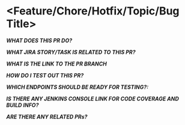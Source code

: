 # <Feature/Chore/Hotfix/Topic/Bug Title>

**_WHAT DOES THIS PR DO?_**

**_WHAT JIRA STORY/TASK IS RELATED TO THIS PR?_**

**_WHAT IS THE LINK TO THE PR BRANCH_**

**_HOW DO I TEST OUT THIS PR?_**

**_WHICH ENDPOINTS SHOULD BE READY FOR TESTING?:_**

**_IS THERE ANY JENKINS CONSOLE LINK FOR CODE COVERAGE AND BUILD INFO?_**

**_ARE THERE ANY RELATED PRs?_**
